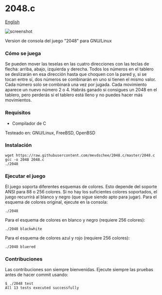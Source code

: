 2048.c
======

[English](README.md)

![screenshot](screenshot.png)

Version de consola del juego "2048" para GNU/Linux

### Cómo se juega

Se pueden mover las teselas en las cuatro direcciones con las teclas de flecha: arriba, abajo, izquierda y derecha. Todos los números en el tablero se deslizarán en esa dirección hasta que choquen con la pared y, si se tocan entre sí, dos números se combinarán en uno si tienen el mismo valor. Cada número solo se combinará una vez por jugada. Cada movimiento aparece un nuevo número 2 o 4. Habrás ganado si consigues un 2048 en el tablero, pero perderás si el tablero está lleno y no puedes hacer más movimientos.

### Requisitos

- Compilador de C

Testeado en: GNU/Linux, FreeBSD, OpenBSD

### Instalación

```
wget https://raw.githubusercontent.com/mevdschee/2048.c/master/2048.c
gcc -o 2048 2048.c
./2048
```

### Ejecutar el juego

El juego soporta diferentes esquemas de colores. Esto depende del soporte ANSI para 88 o 256 colores. Si no hay los suficientes colores soportados, el juego recurrirá al blanco y negro (que sigue siendo apto para jugar). Para el esquema de colores original, ejecute en la consola:

```
./2048
```
Para el esquema de colores en blanco y negro (requiere 256 colores):

```
./2048 blackwhite
```

Para el esquema de colores azul y rojo (requiere 256 colores):

```
./2048 bluered
```

### Contribuciones

Las contribuciones son siempre bienvenidas. Ejecute siempre las pruebas antes de hacer commit usando:

```
$ ./2048 test
All 13 tests executed successfully
```
